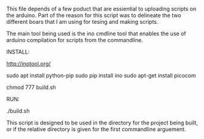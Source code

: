 




This file depends of a few poduct that are essiential to uploading scripts on the arduino. Part of the reason for this script was to delineate the two different boars that I am using for tesing and making scripts. 


The main tool being used is the ino cmdline tool that enables the use of arduino compilation for scripts from the commandline. 

INSTALL: 

http://inotool.org/


sudo apt install python-pip
sudo pip install ino 
sudo apt-get install picocom

chmod 777 build.sh

RUN:

./build.sh

This script is designed to be used in the directory for the project being built, or if the relative directory is given for the first commandline arguement. 

